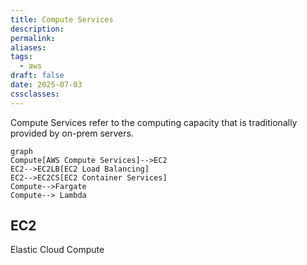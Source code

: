 ```yaml
---
title: Compute Services
description: 
permalink: 
aliases: 
tags:
  - aws
draft: false
date: 2025-07-03
cssclasses:
---
```


Compute Services refer to the computing capacity that is traditionally provided by on-prem servers.

```mermaid
graph
Compute[AWS Compute Services]-->EC2
EC2-->EC2LB[EC2 Load Balancing]
EC2-->EC2CS[EC2 Container Services]
Compute-->Fargate
Compute--> Lambda
```

## EC2
Elastic Cloud Compute